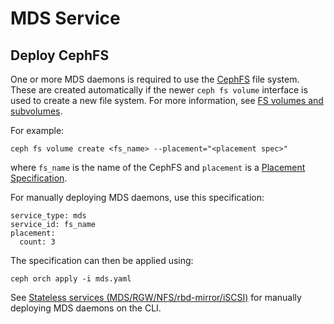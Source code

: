 # MDS Service



## Deploy CephFS

One or more MDS daemons is required to use the [CephFS](https://docs.ceph.com/en/latest/glossary/#term-CephFS) file system. These are created automatically if the newer `ceph fs volume` interface is used to create a new file system. For more information, see [FS volumes and subvolumes](https://docs.ceph.com/en/latest/cephfs/fs-volumes/#fs-volumes-and-subvolumes).

For example:

```
ceph fs volume create <fs_name> --placement="<placement spec>"
```

where `fs_name` is the name of the CephFS and `placement` is a [Placement Specification](https://docs.ceph.com/en/latest/cephadm/service-management/#orchestrator-cli-placement-spec).

For manually deploying MDS daemons, use this specification:

```
service_type: mds
service_id: fs_name
placement:
  count: 3
```

The specification can then be applied using:

```
ceph orch apply -i mds.yaml
```

See [Stateless services (MDS/RGW/NFS/rbd-mirror/iSCSI)](https://docs.ceph.com/en/latest/mgr/orchestrator/#orchestrator-cli-stateless-services) for manually deploying MDS daemons on the CLI.